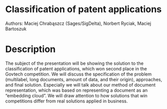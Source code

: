 # Classification of patent applications

Authors: Maciej	Chrabąszcz (Sages/SigDelta), Norbert Ryciak, Maciej Bartoszuk

# Description

The subject of the presentation will be showing the solution to the classification of patent applications, which won second place in the Govtech competition. We will discuss the specification of the problem (multilabel, long documents, amount of data, and their origin), approaches, and final solution. Especially we will talk about our method of document representation, which was based on representing a document as an “embedding cloud”. We will draw attention to how solutions that win competitions differ from real solutions applied in business.

